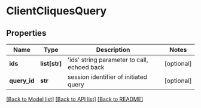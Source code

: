 # ClientCliquesQuery

## Properties
Name | Type | Description | Notes
------------ | ------------- | ------------- | -------------
**ids** | **list[str]** | &#39;ids&#39; string parameter to call, echoed back  | [optional] 
**query_id** | **str** | session identifier of initiated query  | [optional] 

[[Back to Model list]](../README.md#documentation-for-models) [[Back to API list]](../README.md#documentation-for-api-endpoints) [[Back to README]](../README.md)


